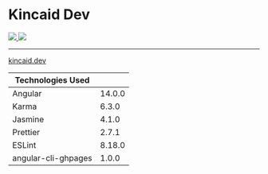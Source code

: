 <h1>Kincaid Dev</h1>
<p>
    <a href="https://github.com/mdkincaid/kincaid-site/deployments" alt="Deployments">
        <img src="https://img.shields.io/github/deployments/mdkincaid/kincaid-site/github-pages?label=deployment" />
    </a>
    <a href="https://github.com/mdkincaid/kincaid-site/actions/workflows/main.yml" alt="Unit Tests">
        <img src="https://img.shields.io/github/workflow/status/mdkincaid/kincaid-site/Run%20Unit%20Tests?label=unit%20tests" />
    </a>
</p>
<hr/>

<a href="https://www.kincaid.dev">kincaid.dev</a>

| Technologies Used   |        |
| ------------------- | ------ |
| Angular             | 14.0.0 |
| Karma               | 6.3.0  |
| Jasmine             | 4.1.0  |
| Prettier            | 2.7.1  |
| ESLint              | 8.18.0 |
| angular-cli-ghpages | 1.0.0  |
